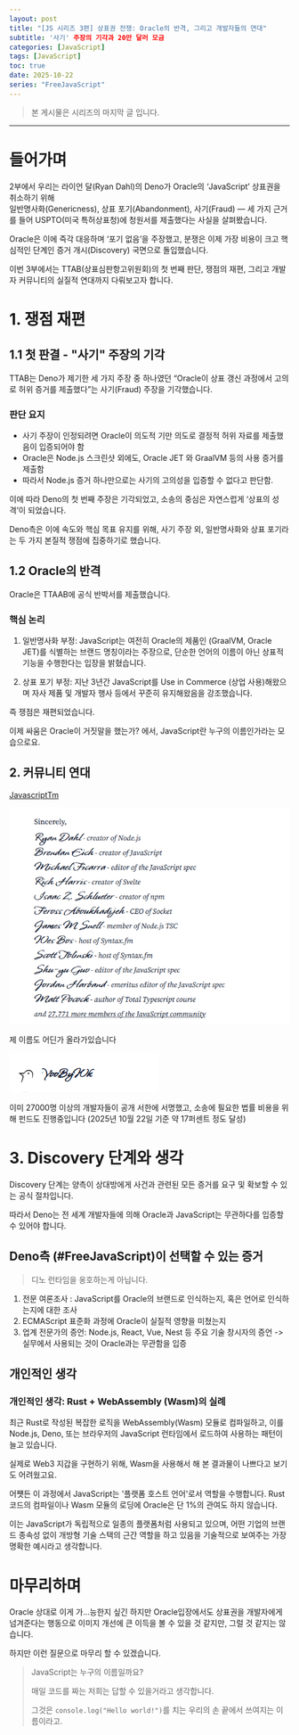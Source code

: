```yaml
---
layout: post
title: "[JS 시리즈 3편] 상표권 전쟁: Oracle의 반격, 그리고 개발자들의 연대"
subtitle: '사기' 주장의 기각과 20만 달러 모금
categories: [JavaScript]
tags: [JavaScript]
toc: true
date: 2025-10-22
series: "FreeJavaScript"
---
```


> 본 게시물은 시리즈의 마지막 글 입니다. 

---

# 들어가며

2부에서 우리는 라이언 달(Ryan Dahl)의 Deno가 Oracle의 ‘JavaScript’ 상표권을 취소하기 위해  
일반명사화(Genericness), 상표 포기(Abandonment), 사기(Fraud) — 세 가지 근거를 들어 USPTO(미국 특허상표청)에 청원서를 제출했다는 사실을 살펴봤습니다.

Oracle은 이에 즉각 대응하며 ‘포기 없음’을 주장했고, 분쟁은 이제 가장 비용이 크고 핵심적인 단계인  증거 개시(Discovery) 국면으로 돌입했습니다.  

이번 3부에서는 TTAB(상표심판항고위원회)의 첫 번째 판단, 쟁점의 재편, 그리고 개발자 커뮤니티의 실질적 연대까지 다뤄보고자 합니다. 

# 1. 쟁점 재편

## 1.1 첫 판결 - "사기" 주장의 기각

TTAB는 Deno가 제기한 세 가지 주장 중 하나였던 “Oracle이 상표 갱신 과정에서 고의로 허위 증거를 제출했다”는 사기(Fraud) 주장을 기각했습니다.

### 판단 요지

- 사기 주장이 인정되려면 Oracle이 의도적 기만 의도로 결정적 허위 자료를 제출했음이 입증되어야 함
- Oracle은 Node.js 스크린샷 외에도, Oracle JET 와 GraalVM 등의 사용 증거를 제출함
- 따라서 Node.js 증거 하나만으로는 사기의 고의성을 입증할 수 없다고 판단함.

이에 따라 Deno의 첫 번째 주장은 기각되었고, 소송의 중심은 자연스럽게 ‘상표의 성격’이 되었습니다.

Deno측은 이에 속도와 핵심 목표 유지를 위해, 사기 주장 외, 일반명사화와 상표 포기라는 두 가지 본질적 쟁점에 집중하기로 했습니다.


## 1.2 Oracle의 반격

Oracle은 TTAAB에 공식 반박서를 제출했습니다. 

### 핵심 논리

1. 일반명사화 부정: JavaScript는 여전히 Oracle의 제품인 (GraalVM, Oracle JET)를 식별하는 브랜드 명칭이라는 주장으로, 단순한 언어의 이름이 아닌 상표적 기능을 수행한다는 입장을 밝혔습니다.

2. 상표 포기 부정: 지난 3년간 JavaScript를 Use in Commerce (상업 사용)해왔으며 자사 제품 및 개발자 행사 등에서 꾸준히 유지해왔음을 강조했습니다.


즉 쟁점은 재편되었습니다. 

이제 싸움은 Oracle이 거짓말을 했는가? 에서, JavaScript란 누구의 이름인가라는 모습으로요.

## 2. 커뮤니티 연대
[JavascriptTm](https://javascript.tm/letter)

![alt text](/assets/images/blog/2025-10-13-js/letter.png)

제 이름도 어딘가 올라가있습니다

![alt text](/assets/images/blog/2025-10-13-js/yo.png)

이미 27000명 이상의 개발자들이 공개 서한에 서명했고, 소송에 필요한 법률 비용을 위해 펀드도 진행중입니다 (2025년 10월 22일 기준 약 17퍼센트 정도 달성)

# 3. Discovery 단계와 생각

Discovery 단계는 양측이 상대방에게 사건과 관련된 모든 증거를 요구 및 확보할 수 있는 공식 절차입니다.

따라서 Deno는 전 세계 개발자들에 의해 Oracle과 JavaScript는 무관하다를 입증할 수 있어야 합니다.

## Deno측 (#FreeJavaScript)이 선택할 수 있는 증거
> 디노 런타임을 옹호하는게 아닙니다. 

1. 전문 여론조사 : JavaScript를 Oracle의 브랜드로 인식하는지, 혹은 언어로 인식하는지에 대한 조사
2. ECMAScript 표준화 과정에 Oracle이 실질적 영향을 미쳤는지
3. 업계 전문가의 증언: Node.js, React, Vue, Nest 등 주요 기술 창시자의 증언 -> 실무에서 사용되는 것이 Oracle과는 무관함을 입증



## 개인적인 생각

### 개인적인 생각: Rust + WebAssembly (Wasm)의 실례

최근 Rust로 작성된 복잡한 로직을 WebAssembly(Wasm) 모듈로 컴파일하고, 이를 Node.js, Deno, 또는 브라우저의 JavaScript 런타임에서 로드하여 사용하는 패턴이 늘고 있습니다.

실제로 Web3 지갑을 구현하기 위해, Wasm을 사용해서 해 본 결과물이 나쁘다고 보기도 어려웠고요.

어쩃든 이 과정에서 JavaScript는 '플랫폼 호스트 언어'로서 역할을 수행합니다. Rust 코드의 컴파일이나 Wasm 모듈의 로딩에 Oracle은 단 1%의 관여도 하지 않습니다. 

이는 JavaScript가 독립적으로 일종의 플랫폼처럼 사용되고 있으며, 어떤 기업의 브랜드 종속성 없이 개방형 기술 스택의 근간 역할을 하고 있음을 기술적으로 보여주는 가장 명확한 예시라고 생각합니다.



# 마무리하며

Oracle 상대로 이게 가...능한지 싶긴 하지만 Oracle입장에서도 상표권을 개발자에게 넘겨준다는 행동으로 이미지 개선에 큰 이득을 볼 수 있을 것 같지만, 그럴 것 같지는 않습니다.

하지만 이런 질문으로 마무리 할 수 있겠습니다.

> JavaScript는 누구의 이름일까요? 
> 
> 매일 코드를 짜는 저희는 답할 수 있을거라고 생각합니다.
>
> 그것은 `console.log("Hello world!")`를 치는 우리의 손 끝에서 쓰여지는 이름이라고.
